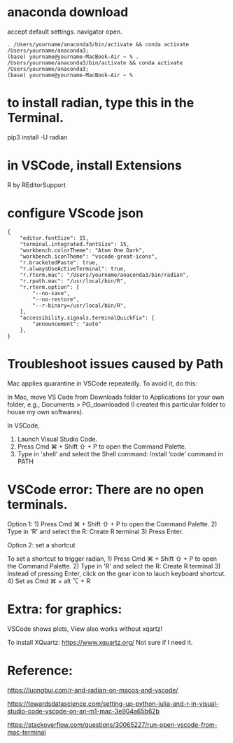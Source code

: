
# anaconda download
accept default settings. 
navigator open. 
```
. /Users/yourname/anaconda3/bin/activate && conda activate /Users/yourname/anaconda3; 
(base) yourname@yourname-MacBook-Air ~ % . /Users/yourname/anaconda3/bin/activate && conda activate /Users/yourname/anaconda3; 
(base) yourname@yourname-MacBook-Air ~ % 
```
# to install radian, type this in the Terminal.
pip3 install -U radian

# in VSCode, install Extensions 
R by REditorSupport 

# configure VScode json 
```{json}
{
    "editor.fontSize": 15,
    "terminal.integrated.fontSize": 15,
    "workbench.colorTheme": "Atom One Dark",
    "workbench.iconTheme": "vscode-great-icons", 
    "r.bracketedPaste": true, 
    "r.alwaysUseActiveTerminal": true,
    "r.rterm.mac": "/Users/yourname/anaconda3/bin/radian",
    "r.rpath.mac": "/usr/local/bin/R",
    "r.rterm.option": [
        "--no-save",
        "--no-restore",
        "--r-binary=/usr/local/bin/R",
    ],
    "accessibility.signals.terminalQuickFix": {
        "announcement": "auto"
    },
}
```
# Troubleshoot issues caused by Path
Mac applies quarantine in VSCode repeatedly. To avoid it, do this:

In Mac, move VS Code from Downloads folder to Applications (or your own folder, e.g., Documents > PG_downloaded (I created this particular folder to house my own softwares).

In VSCode, 
1) Launch Visual Studio Code.
2) Press Cmd ⌘ + Shift ⇧ + P to open the Command Palette.
3) Type in 'shell' and select the 
 Shell command: Install ‘code’ command in PATH 

# VSCode error: There are no open terminals.
Option 1: 
    1) Press Cmd ⌘ + Shift ⇧ + P to open the Command Palette.
    2) Type in 'R' and select the 
    R: Create R terminal
    3) Press Enter.

Option 2: set a shortcut

To set a shortcut to trigger radian,
    1) Press Cmd ⌘ + Shift ⇧ + P to open the Command Palette.
    2) Type in 'R' and select the 
        R: Create R terminal
    3) Instead of pressing Enter, click on the gear icon to lauch keyboard shortcut.
    4) Set as Cmd ⌘ + alt ⌥ + R

# Extra: for graphics: 
VSCode shows plots, View also works without xqartz!

To install XQuartz: https://www.xquartz.org/
Not sure if I need it. 

# Reference:

https://luongbui.com/r-and-radian-on-macos-and-vscode/

https://towardsdatascience.com/setting-up-python-julia-and-r-in-visual-studio-code-vscode-on-an-m1-mac-3e904a65b62b 

https://stackoverflow.com/questions/30065227/run-open-vscode-from-mac-terminal































